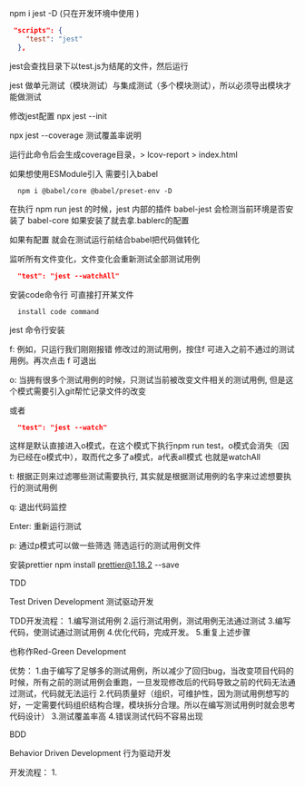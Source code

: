 npm i jest -D (只在开发环境中使用 )

```json
 "scripts": {
    "test": "jest"
  },
```

jest会查找目录下以test.js为结尾的文件，然后运行

jest 做单元测试（模块测试）与集成测试（多个模块测试），所以必须导出模块才能做测试

修改jest配置
npx jest --init 

npx jest --coverage 测试覆盖率说明

运行此命令后会生成coverage目录，> lcov-report > index.html

如果想使用ESModule引入 需要引入babel
```
  npm i @babel/core @babel/preset-env -D
```

在执行 npm run jest 的时候，jest 内部的插件 babel-jest 会检测当前环境是否安装了 babel-core 如果安装了就去拿.bablerc的配置

如果有配置 就会在测试运行前结合babel把代码做转化


监听所有文件变化，文件变化会重新测试全部测试用例
```json
  "test": "jest --watchAll"
```

安装code命令行 可直接打开某文件

```
  install code command
```

jest 命令行安装

f: 例如，只运行我们刚刚报错 修改过的测试用例，按住f 可进入之前不通过的测试用例。再次点击 f 可退出

o: 当拥有很多个测试用例的时候，只测试当前被改变文件相关的测试用例, 但是这个模式需要引入git帮忙记录文件的改变

或者

```json
  "test": "jest --watch"
```

这样是默认直接进入o模式，在这个模式下执行npm run test，o模式会消失（因为已经在o模式中），取而代之多了a模式，a代表all模式 也就是watchAll

t: 根据正则来过滤哪些测试需要执行, 其实就是根据测试用例的名字来过滤想要执行的测试用例

q: 退出代码监控

Enter: 重新运行测试

p: 通过p模式可以做一些筛选 筛选运行的测试用例文件


安装prettier
npm install prettier@1.18.2 --save

TDD

Test Driven Development 测试驱动开发

TDD开发流程：
1.编写测试用例
2.运行测试用例，测试用例无法通过测试
3.编写代码，使测试通过测试用例
4.优化代码，完成开发。
5.重复上述步骤

也称作Red-Green Development

优势：
1.由于编写了足够多的测试用例，所以减少了回归bug，当改变项目代码的时候，所有之前的测试用例会重跑，一旦发现修改后的代码导致之前的代码无法通过测试，代码就无法运行
2.代码质量好（组织，可维护性，因为测试用例想写的好，一定需要代码组织结构合理，模块拆分合理。所以在编写测试用例时就会思考代码设计）
3.测试覆盖率高
4.错误测试代码不容易出现

BDD

Behavior Driven Development 行为驱动开发

开发流程：
1.